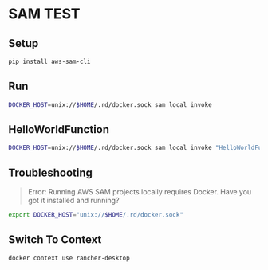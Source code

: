 # SAM TEST

## Setup

```bash
pip install aws-sam-cli
```

## Run

```bash
DOCKER_HOST=unix://$HOME/.rd/docker.sock sam local invoke
```

## HelloWorldFunction

```bash
DOCKER_HOST=unix://$HOME/.rd/docker.sock sam local invoke "HelloWorldFunction"
```

## Troubleshooting

> Error: Running AWS SAM projects locally requires Docker. Have you got it installed and running?

```bash
export DOCKER_HOST="unix://$HOME/.rd/docker.sock"
```

## Switch To Context

```bash
docker context use rancher-desktop
```

